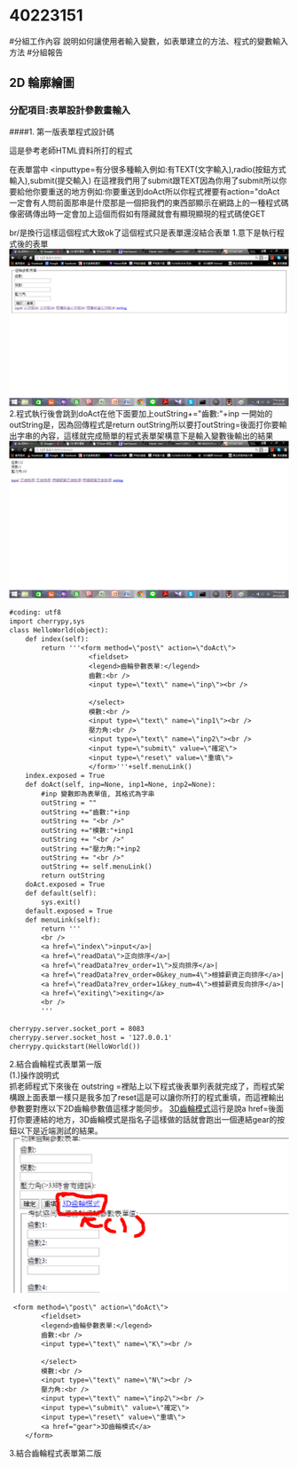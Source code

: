 # 40223151
#分組工作內容
說明如何讓使用者輸入變數，如表單建立的方法、程式的變數輸入方法
#分組報告
## 2D 輪廓繪圖
### 分配項目:表單設計參數畫輸入

####1. 第一版表單程式設計碼


這是參考老師HTML資料所打的程式

在表單當中 <inputtype=有分很多種輸入例如:有TEXT(文字輸入),radio(按鈕方式輸入),submit(提交輸入)
在這裡我們用了submit跟TEXT因為你用了submit所以你要給他你要重送的地方例如:你要重送到doAct所以你程式裡要有action=\"doAct
一定會有人問前面那串是什麼那是一個把我們的東西部顯示在網路上的一種程式碼像密碼傳出時一定會加上這個而假如有隱藏就會有顯現顯現的程式碼使GET

br/是換行這樣這個程式大致ok了這個程式只是表單還沒結合表單
1.意下是執行程式後的表單
![](cda-2.png)
2.程式執行後會跳到doAct在他下面要加上outString+="齒數:"+inp
一開始的outString是，因為回傳程式是return outString所以要打outString=後面打你要輸出字串的內容，這樣就完成簡單的程式表單架構意下是輸入變數後輸出的結果
![](cda-3.png)

```
#coding: utf8
import cherrypy,sys
class HelloWorld(object):
    def index(self):
        return '''<form method=\"post\" action=\"doAct\">
                    <fieldset>
                    <legend>齒輪參數表單:</legend>
                    齒數:<br />
                    <input type=\"text\" name=\"inp\"><br />

                    </select>
                    模數:<br />
                    <input type=\"text\" name=\"inp1\"><br />
                    壓力角:<br />
                    <input type=\"text\" name=\"inp2\"><br />
                    <input type=\"submit\" value=\"確定\">
                    <input type=\"reset\" value=\"重填\">
                    </form>'''+self.menuLink()
    index.exposed = True
    def doAct(self, inp=None, inp1=None, inp2=None):
        #inp 變數即為表單值, 其格式為字串
        outString = ""
        outString +="齒數:"+inp
        outString += "<br />"
        outString +="模數:"+inp1
        outString += "<br />"
        outString +="壓力角:"+inp2
        outString += "<br />"
        outString += self.menuLink()
        return outString
    doAct.exposed = True
    def default(self):
        sys.exit()
    default.exposed = True
    def menuLink(self):
        return '''
        <br />
        <a href=\"index\">input</a>|
        <a href=\"readData\">正向排序</a>|
        <a href=\"readData?rev_order=1\">反向排序</a>|
        <a href=\"readData?rev_order=0&key_num=4\">根據薪資正向排序</a>|
        <a href=\"readData?rev_order=1&key_num=4\">根據薪資反向排序</a>|
        <a href=\"exiting\">exiting</a>
        <br />
        '''
 
cherrypy.server.socket_port = 8083
cherrypy.server.socket_host = '127.0.0.1'
cherrypy.quickstart(HelloWorld())
```
2.結合齒輪程式表單第一版<br/>
(1.)操作說明式<br/>
抓老師程式下來後在 outstring =裡貼上以下程式後表單列表就完成了，而程式架構跟上面表單一樣只是我多加了reset這是可以讓你所打的程式重填，而這裡輸出參數要對應以下2D齒輪參數值這樣才能同步。
 <a href="gear">3D齒輪模式</a>這行是說a href=後面打你要連結的地方，3D齒輪模式是指名子這樣做的話就會跑出一個連結gear的按鈕以下是近端測試的結果。
 ![](cda-1.png)
```
 <form method=\"post\" action=\"doAct\">
        <fieldset>
        <legend>齒輪參數表單:</legend>
        齒數:<br />
        <input type=\"text\" name=\"K\"><br />

        </select>
        模數:<br />
        <input type=\"text\" name=\"N\"><br />
        壓力角:<br />
        <input type=\"text\" name=\"inp2\"><br />
        <input type=\"submit\" value=\"確定\">
        <input type=\"reset\" value=\"重填\">
        <a href="gear">3D齒輪模式</a>
    </form>
```
3.結合齒輪程式表單第二版







